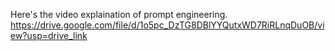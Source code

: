 Here's the video explaination of prompt engineering.
https://drive.google.com/file/d/1o5pc_DzTG8DBlYYQutxWD7RiRLnqDuOB/view?usp=drive_link
